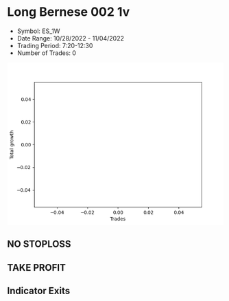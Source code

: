 # Long Bernese 002 1v 
- Symbol: ES_1W
- Date Range: 10/28/2022 - 11/04/2022
- Trading Period: 7:20-12:30
- Number of Trades: 0

![Plot](LongBernese0021vES_1W.png)
## NO STOPLOSS










## TAKE PROFIT






## Indicator Exits


